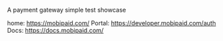 A payment gateway simple test showcase

home: https://mobipaid.com/
Portal: https://developer.mobipaid.com/auth
Docs: https://docs.mobipaid.com/